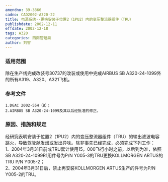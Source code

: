 ```yaml
---
amendno: 39-3866  
cadno: CAD2002-A320-22  
title: 电源系统--更换安装于位置2（1PU2）内的变压整流器组件（TRU）  
publishdate: 2002-12-11  
effdate: 2002-12-18  
tags: A320  
categories: 西南管理局  
author: 刘智  
---
```

  
### 适用范围  
除在生产线完成改装号30737的改装或使用中完成AIRBUS SB A320-24-1099外的所有A319、A320、A321飞机。  
  
<!--more-->  
### 参考文件  
    1.DGAC 2002-554（B）；  
    2.AIRBUS SB A320-24-1099及其以后经批准的修正。  
  
### 原因、措施和规定  
 经研究表明安装于位置2（1PU2）内的变压整流器组件（TRU）的输出滤波电容跳火，导致驾驶舱发烟或发出异味。除非事先已经完成，必须完成下列工作：  
1、2004年3月31日前或TRU累计使用15，000飞行小时之前，以后到为准，依照SB A320-24-1099R1用件号为P/N Y005-3的TRU更换KOLLMORGEN ARTUS的TRU P/N Y005-2；  
2、2004年3月31日后，禁止再安装KOLLMORGEN ARTUS生产的件号为P/N Y005-2的TRU。  
